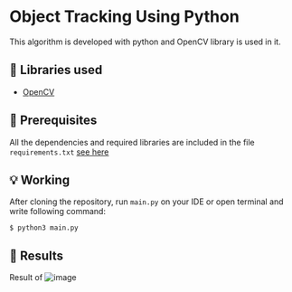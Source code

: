 # Object Tracking Using Python

This algorithm is developed with python and OpenCV library is used in it.

## :hammer: Libraries used 

- [OpenCV](https://opencv.org/)

## :key: Prerequisites
All the dependencies and required libraries are included in the file <code>requirements.txt</code> [see here](https://github.com/rezaAdinepour/Persian-Handwritten-Digit-Recognition/blob/main/requirements.txt)

## :bulb: Working
After cloning the repository, run <code>main.py</code> on your IDE or open terminal and write following command:
```
$ python3 main.py
```

## :floppy_disk: Results
Result of <code></code>
![image](Result/Figure_1.png)
